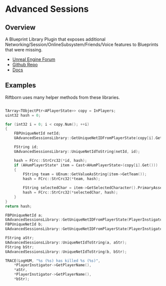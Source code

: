 # Advanced Sessions

## Overview

A Blueprint Library Plugin that exposes additional Networking/Session/OnlineSubsystem/Friends/Voice features to Blueprints that were missing.

- [Unreal Engine Forum](https://forums.unrealengine.com/t/advanced-sessions-plugin/30020)
- [Github Repo](https://github.com/mordentral/AdvancedSessionsPlugin)
- [Docs](https://www.vreue4.com/GeneratedDocs/AdvancedSessions/)

## Examples

Riftborn uses many helper methods from these libraries.

```C++ title="Calculate players hash"

TArray<TObjectPtr<APlayerState>> copy = InPlayers;
uint32 hash = 0;

for (int32 i = 0; i < copy.Num(); ++i)
{
	FBPUniqueNetId netId;
	UAdvancedSessionsLibrary::GetUniqueNetIDFromPlayerState(copy[i].Get(), netId);

	FString id;
	UAdvancedSessionsLibrary::UniqueNetIdToString(netId, id);

	hash = FCrc::StrCrc32(*id, hash);
	if (AHumPlayerState* item = Cast<AHumPlayerState>(copy[i].Get()))
	{
		FString team = UEnum::GetValueAsString(item->GetTeam());
		hash = FCrc::StrCrc32(*team, hash);

		FString selectedChar = item->GetSelectedCharacter().PrimaryAssetName.ToString();
		hash = FCrc::StrCrc32(*selectedChar, hash);
	}
}
return hash;

```

```C++ title="Player killed someone"
FBPUniqueNetId a;
UAdvancedSessionsLibrary::GetUniqueNetIDFromPlayerState(PlayerInstigator, a);
FBPUniqueNetId b;
UAdvancedSessionsLibrary::GetUniqueNetIDFromPlayerState(PlayerInstigator, b);

FString aStr;
UAdvancedSessionsLibrary::UniqueNetIdToString(a, aStr);
FString bStr;
UAdvancedSessionsLibrary::UniqueNetIdToString(b, bStr);

TRACE(LogHUM, "%s (%s) has killed %s (%s)",
	*PlayerInstigator->GetPlayerName(),
	*aStr,
	*PlayerInstigator->GetPlayerName(),
	*bStr);
```